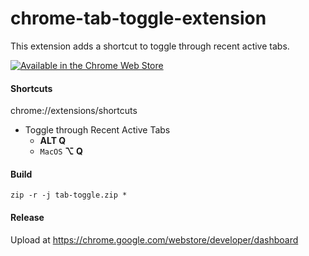 # chrome-tab-toggle-extension
This extension adds a shortcut to toggle through recent active tabs.

[![Available in the Chrome Web Store](https://storage.googleapis.com/chrome-gcs-uploader.appspot.com/image/WlD8wC6g8khYWPJUsQceQkhXSlv1/tbyBjqi7Zu733AAKA5n4.png "Available in the Chrome Web Store")](https://chrome.google.com/webstore/detail/tab-toggle/manalafhhpmppbabiccknagjcpgmdhpp)

#### Shortcuts
chrome://extensions/shortcuts
* Toggle through Recent Active Tabs
  * **ALT Q**
  * `MacOS` **⌥ Q**

#### Build
`zip -r -j tab-toggle.zip *`

#### Release
Upload at https://chrome.google.com/webstore/developer/dashboard

